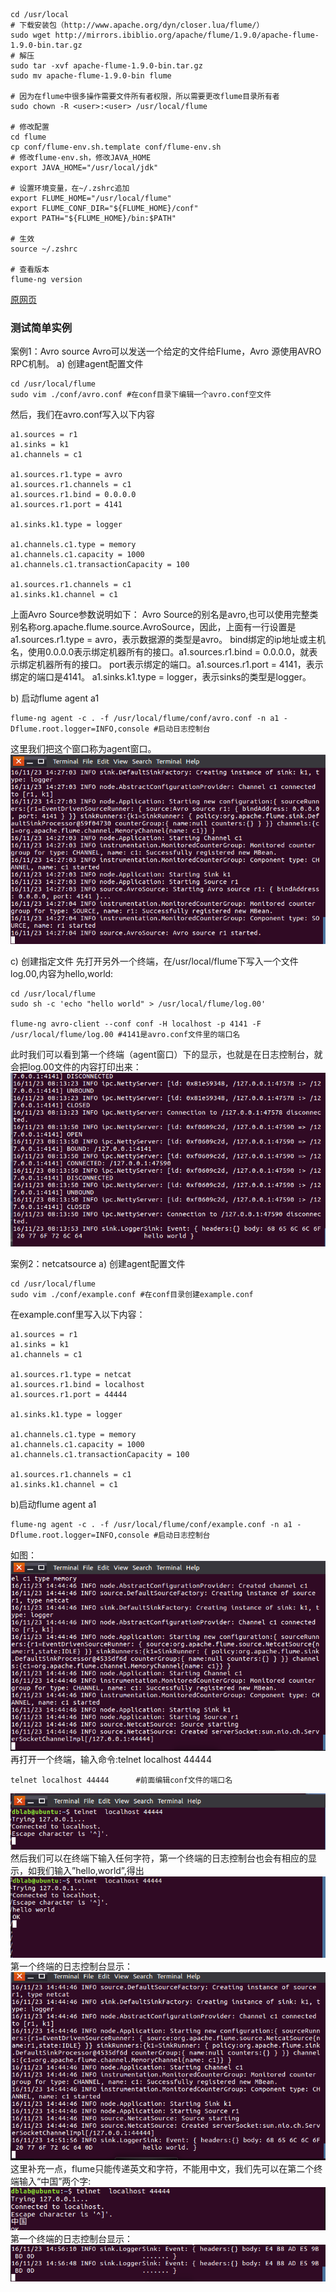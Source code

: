 ```
cd /usr/local
# 下载安装包（http://www.apache.org/dyn/closer.lua/flume/）
sudo wget http://mirrors.ibiblio.org/apache/flume/1.9.0/apache-flume-1.9.0-bin.tar.gz
# 解压
sudo tar -xvf apache-flume-1.9.0-bin.tar.gz
sudo mv apache-flume-1.9.0-bin flume

# 因为在flume中很多操作需要文件所有者权限，所以需要更改flume目录所有者
sudo chown -R <user>:<user> /usr/local/flume

# 修改配置
cd flume
cp conf/flume-env.sh.template conf/flume-env.sh
# 修改flume-env.sh，修改JAVA_HOME
export JAVA_HOME="/usr/local/jdk"

# 设置环境变量，在~/.zshrc追加
export FLUME_HOME="/usr/local/flume"
export FLUME_CONF_DIR="${FLUME_HOME}/conf"
export PATH="${FLUME_HOME}/bin:$PATH"

# 生效
source ~/.zshrc

# 查看版本
flume-ng version
```

[原网页](<http://dblab.xmu.edu.cn/blog/1102/>)

### 测试简单实例

案例1：Avro source
Avro可以发送一个给定的文件给Flume，Avro 源使用AVRO RPC机制。
a) 创建agent配置文件

```shell
cd /usr/local/flume
sudo vim ./conf/avro.conf #在conf目录下编辑一个avro.conf空文件
```

然后，我们在avro.conf写入以下内容

```shell
a1.sources = r1
a1.sinks = k1
a1.channels = c1

a1.sources.r1.type = avro
a1.sources.r1.channels = c1
a1.sources.r1.bind = 0.0.0.0
a1.sources.r1.port = 4141

a1.sinks.k1.type = logger

a1.channels.c1.type = memory
a1.channels.c1.capacity = 1000
a1.channels.c1.transactionCapacity = 100

a1.sources.r1.channels = c1
a1.sinks.k1.channel = c1
```

上面Avro Source参数说明如下：
Avro Source的别名是avro,也可以使用完整类别名称org.apache.flume.source.AvroSource，因此，上面有一行设置是a1.sources.r1.type = avro，表示数据源的类型是avro。
bind绑定的ip地址或主机名，使用0.0.0.0表示绑定机器所有的接口。a1.sources.r1.bind = 0.0.0.0，就表示绑定机器所有的接口。
port表示绑定的端口。a1.sources.r1.port = 4141，表示绑定的端口是4141。
a1.sinks.k1.type = logger，表示sinks的类型是logger。

b) 启动flume agent a1

```shell
flume-ng agent -c . -f /usr/local/flume/conf/avro.conf -n a1 -Dflume.root.logger=INFO,console #启动日志控制台
```

这里我们把这个窗口称为agent窗口。
![%e5%90%af%e5%8a%a8%e6%97%a5%e5%bf%97%e5%8f%b0](Flume.assets/1.png)

c) 创建指定文件
先打开另外一个终端，在/usr/local/flume下写入一个文件log.00,内容为hello,world:

```shell
cd /usr/local/flume
sudo sh -c 'echo "hello world" > /usr/local/flume/log.00'

flume-ng avro-client --conf conf -H localhost -p 4141 -F /usr/local/flume/log.00 #4141是avro.conf文件里的端口名
```

此时我们可以看到第一个终端（agent窗口）下的显示，也就是在日志控制台，就会把log.00文件的内容打印出来：
![%e7%ac%ac%e4%b8%80%e4%b8%aa%e7%bb%88%e7%ab%af%e7%9a%84%e6%98%be%e7%a4%ba](Flume.assets/2.png)

案例2：netcatsource
a) 创建agent配置文件

```shell
cd /usr/local/flume
sudo vim ./conf/example.conf #在conf目录创建example.conf
```

在example.conf里写入以下内容：

```shell
a1.sources = r1  
a1.sinks = k1  
a1.channels = c1  

a1.sources.r1.type = netcat  
a1.sources.r1.bind = localhost  
a1.sources.r1.port = 44444 

a1.sinks.k1.type = logger  
 
a1.channels.c1.type = memory  
a1.channels.c1.capacity = 1000  
a1.channels.c1.transactionCapacity = 100  
 
a1.sources.r1.channels = c1  
a1.sinks.k1.channel = c1
```

b)启动flume agent a1

```shell
flume-ng agent -c . -f /usr/local/flume/conf/example.conf -n a1 -Dflume.root.logger=INFO,console #启动日志控制台
```

如图：
![netsource-%e6%97%a5%e5%bf%97%e6%8e%a7%e5%88%b6%e5%8f%b0](Flume.assets/3.png)
再打开一个终端，输入命令:telnet localhost 44444

```shell
telnet localhost 44444      #前面编辑conf文件的端口名
```

![%e7%ab%af%e5%8f%a344444](Flume.assets/4.png)
然后我们可以在终端下输入任何字符，第一个终端的日志控制台也会有相应的显示，如我们输入”hello,world”,得出
![%e7%ab%af%e5%8f%a344444%e8%be%93%e5%85%a5](Flume.assets/5.png)
第一个终端的日志控制台显示：
![%e7%ab%af%e5%8f%a344444%e8%be%93%e5%87%ba%e7%bb%93%e6%9e%9c](Flume.assets/6.png)
这里补充一点，flume只能传递英文和字符，不能用中文，我们先可以在第二个终端输入“中国”两个字:
![%e8%be%93%e5%85%a5%e6%b1%89%e5%ad%97](Flume.assets/7.png)
第一个终端的日志控制台显示：
![%e6%b1%89%e5%ad%97%e7%bb%93%e6%9e%9c](Flume.assets/8.png)

